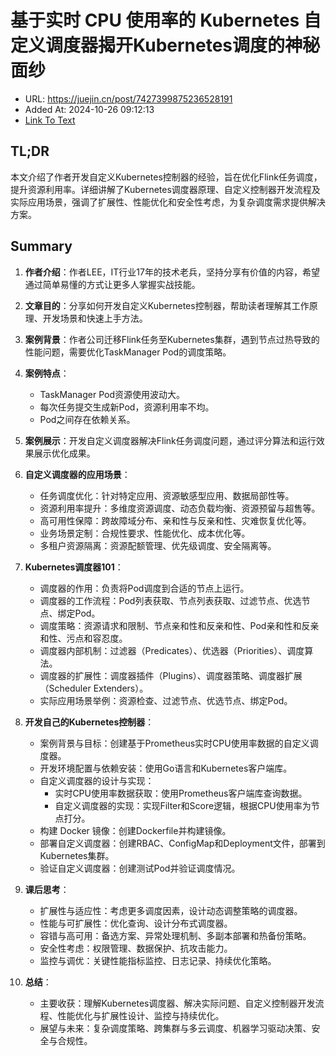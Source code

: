 # 基于实时 CPU 使用率的 Kubernetes 自定义调度器揭开Kubernetes调度的神秘面纱
- URL: https://juejin.cn/post/7427399875236528191
- Added At: 2024-10-26 09:12:13
- [Link To Text](2024-10-26-基于实时-cpu-使用率的-kubernetes-自定义调度器揭开kubernetes调度的神秘面纱_raw.md)

## TL;DR
本文介绍了作者开发自定义Kubernetes控制器的经验，旨在优化Flink任务调度，提升资源利用率。详细讲解了Kubernetes调度器原理、自定义控制器开发流程及实际应用场景，强调了扩展性、性能优化和安全性考虑，为复杂调度需求提供解决方案。

## Summary
1. **作者介绍**：作者LEE，IT行业17年的技术老兵，坚持分享有价值的内容，希望通过简单易懂的方式让更多人掌握实战技能。

2. **文章目的**：分享如何开发自定义Kubernetes控制器，帮助读者理解其工作原理、开发场景和快速上手方法。

3. **案例背景**：作者公司迁移Flink任务至Kubernetes集群，遇到节点过热导致的性能问题，需要优化TaskManager Pod的调度策略。

4. **案例特点**：
   - TaskManager Pod资源使用波动大。
   - 每次任务提交生成新Pod，资源利用率不均。
   - Pod之间存在依赖关系。

5. **案例展示**：开发自定义调度器解决Flink任务调度问题，通过评分算法和运行效果展示优化成果。

6. **自定义调度器的应用场景**：
   - 任务调度优化：针对特定应用、资源敏感型应用、数据局部性等。
   - 资源利用率提升：多维度资源调度、动态负载均衡、资源预留与超售等。
   - 高可用性保障：跨故障域分布、亲和性与反亲和性、灾难恢复优化等。
   - 业务场景定制：合规性要求、性能优化、成本优化等。
   - 多租户资源隔离：资源配额管理、优先级调度、安全隔离等。

7. **Kubernetes调度器101**：
   - 调度器的作用：负责将Pod调度到合适的节点上运行。
   - 调度器的工作流程：Pod列表获取、节点列表获取、过滤节点、优选节点、绑定Pod。
   - 调度策略：资源请求和限制、节点亲和性和反亲和性、Pod亲和性和反亲和性、污点和容忍度。
   - 调度器内部机制：过滤器（Predicates）、优选器（Priorities）、调度算法。
   - 调度器的扩展性：调度器插件（Plugins）、调度器策略、调度器扩展（Scheduler Extenders）。
   - 实际应用场景举例：资源检查、过滤节点、优选节点、绑定Pod。

8. **开发自己的Kubernetes控制器**：
   - 案例背景与目标：创建基于Prometheus实时CPU使用率数据的自定义调度器。
   - 开发环境配置与依赖安装：使用Go语言和Kubernetes客户端库。
   - 自定义调度器的设计与实现：
     - 实时CPU使用率数据获取：使用Prometheus客户端库查询数据。
     - 自定义调度器的实现：实现Filter和Score逻辑，根据CPU使用率为节点打分。
   - 构建 Docker 镜像：创建Dockerfile并构建镜像。
   - 部署自定义调度器：创建RBAC、ConfigMap和Deployment文件，部署到Kubernetes集群。
   - 验证自定义调度器：创建测试Pod并验证调度情况。

9. **课后思考**：
   - 扩展性与适应性：考虑更多调度因素，设计动态调整策略的调度器。
   - 性能与可扩展性：优化查询、设计分布式调度器。
   - 容错与高可用：备选方案、异常处理机制、多副本部署和热备份策略。
   - 安全性考虑：权限管理、数据保护、抗攻击能力。
   - 监控与调优：关键性能指标监控、日志记录、持续优化策略。

10. **总结**：
    - 主要收获：理解Kubernetes调度器、解决实际问题、自定义控制器开发流程、性能优化与扩展性设计、监控与持续优化。
    - 展望与未来：复杂调度策略、跨集群与多云调度、机器学习驱动决策、安全与合规性。
